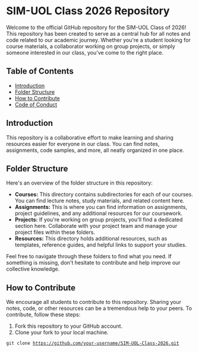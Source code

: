 # SIM-UOL Class 2026 Repository

Welcome to the official GitHub repository for the SIM-UOL Class of 2026! This repository has been created to serve as a central hub for all notes and code related to our academic journey. Whether you're a student looking for course materials, a collaborator working on group projects, or simply someone interested in our class, you've come to the right place.

## Table of Contents

- [Introduction](#introduction)
- [Folder Structure](#folder-structure)
- [How to Contribute](#how-to-contribute)
- [Code of Conduct](#code-of-conduct)

## Introduction

This repository is a collaborative effort to make learning and sharing resources easier for everyone in our class. You can find notes, assignments, code samples, and more, all neatly organized in one place.

## Folder Structure

Here's an overview of the folder structure in this repository:

- **Courses:** This directory contains subdirectories for each of our courses. You can find lecture notes, study materials, and related content here.
- **Assignments:** This is where you can find information on assignments, project guidelines, and any additional resources for our coursework.
- **Projects:** If you're working on group projects, you'll find a dedicated section here. Collaborate with your project team and manage your project files within these folders.
- **Resources:** This directory holds additional resources, such as templates, reference guides, and helpful links to support your studies.

Feel free to navigate through these folders to find what you need. If something is missing, don't hesitate to contribute and help improve our collective knowledge.

## How to Contribute

We encourage all students to contribute to this repository. Sharing your notes, code, or other resources can be a tremendous help to your peers. To contribute, follow these steps:

1. Fork this repository to your GitHub account.
2. Clone your fork to your local machine.

<code>git clone https://github.com/your-username/SIM-UOL-Class-2026.git</code>
